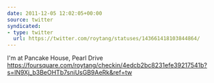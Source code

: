 ```yaml
---
date: 2011-12-05 12:02:05+00:00
source: twitter
syndicated:
- type: twitter
  url: https://twitter.com/roytang/statuses/143661418103844864/
---
```


I'm at Pancake House, Pearl Drive https://foursquare.com/roytang/checkin/4edcb2bc8231efe39217541b?s=IN9Xj_b3BeOHTb7sniUsGB9AeRk&ref=tw